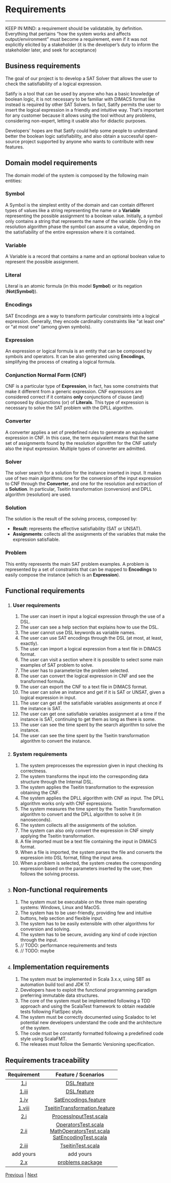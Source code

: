 # Requirements

---

KEEP IN MIND: a requirement should be validatable, by definition.
Everything that pertains “how the system works and affects
output/environment” must become a requirement, even if it was not explicitly
elicited by a stakeholder (it is the developer’s duty to inform the stakeholder
later, and seek for acceptance)

## Business requirements

The goal of our project is to develop a SAT Solver that allows the user to check
the satisfiability of a logical expression.

Satify is a tool that can be used by anyone who has a basic knowledge of boolean logic,
it is not necessary to be familiar with DIMACS format like instead is required by other SAT Solvers.
In fact, Satify permits the user to insert the logical expression in a friendly and intuitive way.
That's important for any customer because it allows using the tool without any problems, considering non-expert,
letting it usable also for didactic purposes.

Developers' hopes are that Satify could help some people to understand better the boolean logic satisfiability,
and also obtain a successful open-source project supported by anyone who wants to contribute with new features.

## Domain model requirements

The domain model of the system is composed by the following main entities:

### Symbol

A Symbol is the simplest entity of the domain and can contain different types of values like a string
representing the name or a **Variable** representing the possible assignment to a boolean value.
Initially, a symbol only contains a string that represents the name of the variable.
Only in the resolution algorithm phase the symbol can assume a value,
depending on the satisfiability of the entire expression where it is contained.

### Variable

A Variable is a record that contains a name and an optional boolean value to represent the possible assignment.

### Literal

Literal is an atomic formula (in this model **Symbol**) or its negation (**Not(Symbol)**).

### Encodings

SAT Encodings are a way to transform particular constraints into a logical expression.
Generally, they encode cardinality constraints like "at least one" or "at most one" (among given symbols).

### Expression

An expression or logical formula is an entity that can be composed by symbols and operators.
It can be also generated using **Encodings**, simplifying the process of creating a logical formula.

### Conjunction Normal Form (CNF)

CNF is a particular type of **Expression**, in fact, has some constraints that make it different from a generic
expression.
CNF expressions are considered correct if it contains **only** conjunctions of clause (and)
composed by disjunctions (or) of **Literals**.
This type of expression is necessary to solve the SAT problem with the DPLL algorithm.

### Converter

A converter applies a set of predefined rules to generate an equivalent expression in CNF.
In this case, the term equivalent means that the same set of assignments found by the resolution
algorithm for the CNF satisfy also the input expression.
Multiple types of converter are admitted.

### Solver

The solver search for a solution for the instance inserted in input.
It makes use of two main algorithms: one for the conversion of the input expression to CNF through the **Converter**,
and one for the resolution and extraction of a **Solution**.
In particular, Tseitin transformation (conversion) and DPLL algorithm (resolution) are used.

### Solution

The solution is the result of the solving process, composed by:

- **Result**: represents the effective satisfiability (SAT or UNSAT).
- **Assignments**: collects all the assignments of the variables that make the expression satisfiable.

### Problem

This entity represents the main SAT problem examples.
A problem is represented by a set of constraints that can be mapped to **Encodings**
to easily compose the instance (which is an **Expression**).

## Functional requirements

1. ### User requirements
    1. The user can insert in input a logical expression through the use of a DSL.
    2. The user can see a help section that explains how to use the DSL.
    3. The user cannot use DSL keywords as variable names.
    4. The user can use SAT encodings through the DSL (at most, at least, exactly).
    5. The user can import a logical expression from a text file in DIMACS format.
    6. The user can visit a section where it is possible to select some main examples of SAT problem to solve.
    7. The user has to parameterize the problem selected.
    8. The user can convert the logical expression in CNF and see the transformed formula.
    9. The user can export the CNF to a text file in DIMACS format.
    10. The user can solve an instance and get if it is SAT or UNSAT, given a logical expression in input.
    11. The user can get all the satisfiable variables assignments at once if the instance is SAT.
    12. The user can get one satisfiable variables assignment at a time if the instance is SAT, continuing to get them
        as long as there is some.
    13. The user can see the time spent by the search algorithm to solve the instance.
    14. The user can see the time spent by the Tseitin transformation algorithm to convert the instance.

2. ### System requirements
    1. The system preprocesses the expression given in input checking its correctness.
    2. The system transforms the input into the corresponding data structure through the Internal DSL.
    3. The system applies the Tseitin transformation to the expression obtaining the CNF.
    4. The system applies the DPLL algorithm with CNF as input. The DPLL algorithm works only with CNF expressions.
    5. The system measures the time spent by the Tseitin Transformation algorithm to convert and the DPLL algorithm to
       solve it (in nanoseconds).
    6. The system collects all the assignments of the solution.
    7. The system can also only convert the expression in CNF simply applying the Tseitin transformation.
    8. A file imported must be a text file containing the input in DIMACS format.
    9. When a file is imported, the system parses the file and converts the expression into DSL format, filling the
       input area.
    10. When a problem is selected, the system creates the corresponding expression based on the parameters inserted by
        the user, then follows the solving process.

3. ## Non-functional requirements
    1. The system must be executable on the three main operating systems: Windows, Linux and MacOS.
    2. The system has to be user-friendly, providing few and intuitive buttons, help section and flexible input.
    3. The system has to be easily extensible with other algorithms for conversion and solving.
    4. The system has to be secure, avoiding any kind of code injection through the input.
    5. // TODO: performance requirements and tests
    6. // TODO: maybe

4. ## Implementation requirements
    1. The system must be implemented in Scala 3.x.x, using SBT as automation build tool and JDK 17.
    2. Developers have to exploit the functional programming paradigm preferring immutable data structures.
    3. The core of the system must be implemented following a TDD approach and using the ScalaTest framework to obtain
       readable tests following FlatSpec style.
    4. The system must be correctly documented using Scaladoc to let potential new developers understand the code and
       the architecture of the system.
    5. The code must be constantly formatted following a predefined code style using ScalaFMT.
    6. The releases must follow the Semantic Versioning specification.

## Requirements traceability

|          Requirement          |                                                                                                                   Feature / Scenarios                                                                                                                   |
|:-----------------------------:|:-------------------------------------------------------------------------------------------------------------------------------------------------------------------------------------------------------------------------------------------------------:|
|   [1.i](#user-requirements)   |                                                                                              [DSL.feature](../../src/test/resources/features/DSL.feature)                                                                                               |
|  [1.iii](#user-requirements)  |                                                                                              [DSL.feature](../../src/test/resources/features/DSL.feature)                                                                                               |
|  [1.iv](#user-requirements)   |                                                                                     [SatEncodings.feature](../../src/test/resources/features/SatEncodings.feature)                                                                                      |
| [1.viii](#user-requirements)  |                                                                            [TseitinTransformation.feature](../../src/test/resources/features/TseitinTransformation.feature)                                                                             |
|  [2.i](#system-requirements)  |                                                                                    [ProcessInputTest.scala](../../src/test/scala/satify/dsl/ProcessInputTest.scala)                                                                                     |
| [2.ii](#system-requirements)  | [OperatorsTest.scala](../../src/test/scala/satify/dsl/OperatorsTest.scala) <br/> [MathOperatorsTest.scala](../../src/test/scala/satify/dsl/MathOperatorsTest.scala)<br/> [SatEncodingTest.scala](../../src/test/scala/satify/dsl/SatEncodingTest.scala) |
| [2.iii](#system-requirements) |                                                                              [TseitinTest.scala](../../src/test/scala/satify/update/converters/tseitin/TseitinTest.scala)                                                                               |
|           add yours           |                                                                                                                        add yours                                                                                                                        |
|  [2.x](#system-requirements)  |                                                                                                [problems package](../../src/test/scala/satify/problems)                                                                                                 |

[Previous](1-methodology.md) | [Next](3-architectural-design.md)
